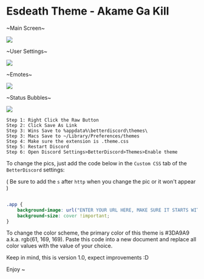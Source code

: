 # Esdeath Theme - Akame Ga Kill
~Main Screen~

<img src="http://i.imgur.com/wrgmZvv.jpg"/>

~User Settings~

<img src="http://i.imgur.com/D9W6mac.png"/>

~Emotes~

<img src="http://i.imgur.com/eJoNsmY.png"/>

~Status Bubbles~

<img src="http://i.imgur.com/lHlb6eM.gif"/>


```
Step 1: Right Click the Raw Button
Step 2: Click Save As Link
Step 3: Wins Save to %appdata%\betterdiscord\themes\ 
Step 3: Macs Save to ~/Library/Preferences/themes 
Step 4: Make sure the extension is .theme.css
Step 5: Restart Discord
Step 6: Open Discord Settings>BetterDiscord>Themes>Enable theme
```

To change the pics, just add the code below in the `Custom CSS` tab of the `BetterDiscord` settings:

( Be sure to add the `s` after `http` when you change the pic or it won't appear )
```css

.app {
    background-image: url("ENTER YOUR URL HERE, MAKE SURE IT STARTS WITH HTTPS://") !important;
    background-size: cover !important;
}

```

To change the color scheme, the primary color of this theme is #3DA9A9 a.k.a. rgb(61, 169, 169).
Paste this code into a new document and replace all color values with the value of your choice.


Keep in mind, this is version 1.0, expect improvements :D

Enjoy ~
